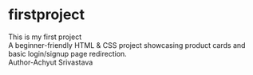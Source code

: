 # firstproject
This is my first project
<br>
A beginner-friendly HTML & CSS project showcasing product cards and basic login/signup page redirection.
<br>
Author-Achyut Srivastava
